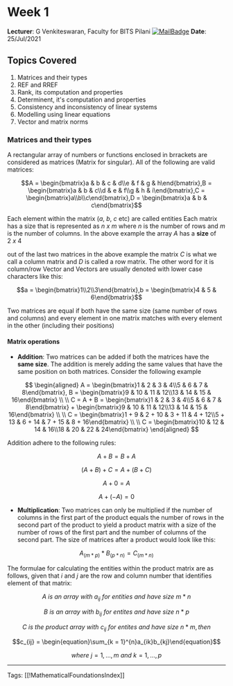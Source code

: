 # Week 1 
**Lecturer**: G Venkiteswaran, Faculty for BITS Pilani
[![MailBadge](https://img.shields.io/badge/-gvenki@pilani.bits--pilani.ac.in-EA4335?style=for-the-badge&logo=gmail&logoColor=white)](mailto:gvenki@pilani.bits-pilani.ac.in)
**Date**: 25/Jul/2021

## Topics Covered
1. Matrices and their types
2. REF and RREF
3. Rank, its computation and properties
4. Determinent, it's computation and properties
5. Consistency and inconsistency of linear systems
6. Modelling using linear equations
7. Vector and matrix norms

### Matrices and their types
A rectangular array of numbers or functions enclosed in brrackets are considered as matrices (Matrix for singular). All of the following are valid matrices: 

$$A = \begin{bmatrix}a & b & c & d\\e & f & g & h\end{bmatrix},B = \begin{bmatrix}a & b & c\\d & e & f\\g & h & i\end{bmatrix},C = \begin{bmatrix}a\\b\\c\end{bmatrix},D = \begin{bmatrix}a & b & c\end{bmatrix}$$

Each element within the matrix ($a$, $b$, $c$ etc) are called entities
Each matrix has a size that is represented as $n\ x\ m$ where $n$ is the number of rows and $m$ is the number of columns. In the above example the array $A$ has a **size** of $2\ x\ 4$

out of the last two matrices in the above example the matrix $C$ is what we call a column matrix and $D$ is called a row matrix. The other word for it is column/row Vector and Vectors are usually denoted with lower case characters  like this:

$$a = \begin{bmatrix}1\\2\\3\end{bmatrix},b = \begin{bmatrix}4 & 5 & 6\end{bmatrix}$$

Two matrices are equal if both have the same size (same number of rows and columns) and every element in one matrix matches with every element in the other (including their positions)

#### Matrix operations
- **Addition**: Two matrices can be added if both the matrices have the **same size**. The addition is merely adding the same values that have the same position on both matrices. Consider the following example
   
$$
\begin{aligned}
A = \begin{bmatrix}1 & 2 & 3 & 4\\5 & 6 & 7 & 8\end{bmatrix},
B = \begin{bmatrix}9 & 10 & 11 & 12\\13 & 14 & 15 & 16\end{bmatrix} \\ \\
C = A + B = \begin{bmatrix}1 & 2 & 3 & 4\\5 & 6 & 7 & 8\end{bmatrix} + \begin{bmatrix}9 & 10 & 11 & 12\\13 & 14 & 15 & 16\end{bmatrix} \\ \\ 
C = \begin{bmatrix}1 + 9 & 2 + 10 & 3 + 11 & 4 + 12\\5 + 13 & 6 + 14 & 7 + 15 & 8 + 16\end{bmatrix} \\ \\
C = \begin{bmatrix}10 & 12 & 14 & 16\\18 & 20 & 22 & 24\end{bmatrix}
\end{aligned}
$$
  
Addition adhere to the following rules:

$$ A + B = B + A $$

$$ (A + B) + C = A + (B + C) $$

$$ A + 0 = A $$

$$ A + (-A) = 0 $$

- **Multiplication**: Two matrices can only be multiplied if the number of columns in the first part of the product equals the number of rows in the second part of the product to yield a product matrix with a size of the number of rows of the first part and the number of columns of the second part. The size of matrices after a product would look like this:

$$A_(m*p) * B_(p*n) = C_(m*n)$$

The formulae for calculating the entities within the product matrix are as follows, given that $i$ and $j$ are the row and column number that identifies element of that matrix:

$$A\ is\ an\ array\ with\ a_{ij}\ for\ entities\ and\ have\ size\ m*n$$

$$B\ is\ an\ array\ with\ b_{ij}\ for\ entites\ and\ have\ size\ n*p$$

$$C\ is\ the\ product\ array\ with\ c_{ij}\ for\ entites\ and\ have\ size\ n*m, then$$

$$c_{ij} = \begin{equation}\sum_{k = 1}^{n}a_{ik}b_{kj}\end{equation}$$

$$where\ j = 1, . . . , m\ and\ k = 1, . . . , p$$

---
Tags: [[!MathematicalFoundationsIndex]]